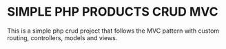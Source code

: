 # SIMPLE PHP PRODUCTS CRUD MVC

This is a simple php crud project that follows the MVC pattern with custom routing, controllers, models and views.
